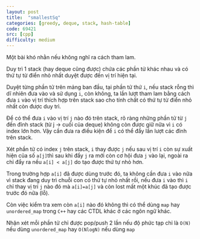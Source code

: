 ```yaml
---
layout: post
title:  "smallestSq"
categories: [greedy, deque, stack, hash-table]
code: 69421
src: [cpp]
difficulty: medium
---
```


Một bài khó nhằn nếu không nghĩ ra cách tham lam.

Duy trì 1 stack (hay deque cũng được) chứa các phần tử khác nhau và có thứ tự từ điển nhỏ nhất duyệt được đến vị trí hiện tại.

Duyệt từng phần tử trên mảng ban đầu, tại phần tử thứ `i`, nếu stack rỗng thì dĩ nhiên đưa vào và sử dụng `i`, còn không, ta lần lượt tham lam bằng cách đưa `i` vào vị trí thích hợp trên stack sao cho tính chất có thứ tự từ điển nhỏ nhất còn được duy trì.

Để có thể đưa `i` vào vị trí `j` nào đó trên stack, rõ ràng những phần tử từ `j` đến đỉnh stack (từ j -> cuối của deque) không còn được giữ nữa vì `i` có index lớn hơn. Vậy cần đưa ra điều kiện để `i` có thể đẩy lần lượt các đỉnh trên stack.

Xét phần tử  có index `j` trên stack, `i` thay được `j` nếu sau vị trí `i` còn sự xuất hiện của số `a[j]`thì sau khi đẩy `j` ra mới còn cơ hội đưa `j` vào lại, ngoài ra chỉ đẩy ra nếu `a[i] < a[j]` do tạo được thứ tự nhỏ hơn.

Trong trường hợp `a[i]` đã được dùng trước đó, ta không cần đưa `i` vào nữa vì stack đang duy trì chuỗi con có thứ tự nhỏ nhất rồi, nếu đưa `i` vào thì `i` chỉ thay vị trí `j` nào đó mà `a[i]=a[j]` và còn lost mất một khúc đã tạo được trước đó nữa (lỗ).

Còn việc kiểm tra xem còn `a[i]` nào đó không thì có thể dùng `map` hay `unordered_map` trong `C++` hay các CTDL khác ở các ngôn ngữ khác.

Nhận xét mỗi phần tử chỉ được pop/push 2 lần nếu độ phức tạp chỉ là `O(N)` nếu dùng `unordered_map` hay `O(NlogN)` nếu dùng `map`
